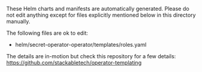 These Helm charts and manifests are automatically generated.
Please do not edit anything except for files explicitly mentioned below in this
directory manually.

The following files are ok to edit:

- helm/secret-operator-operator/templates/roles.yaml

The details are in-motion but check this repository for a few details:
<https://github.com/stackabletech/operator-templating>
